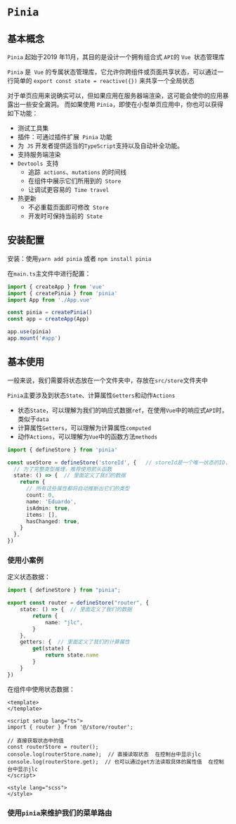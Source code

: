 # `Pinia`

## 基本概念

`Pinia` 起始于2019 年11月，其目的是设计一个拥有组合式 `API`的 `Vue `状态管理库

`Pinia` 是` Vue` 的专属状态管理库，它允许你跨组件或页面共享状态，可以通过一行简单的 `export const state = reactive({})` 来共享一个全局状态

对于单页应用来说确实可以，但如果应用在服务器端渲染，这可能会使你的应用暴露出一些安全漏洞。 而如果使用 `Pinia`，即使在小型单页应用中，你也可以获得如下功能：

- 测试工具集
- 插件：可通过插件扩展` Pinia` 功能
- 为` JS` 开发者提供适当的` TypeScript `支持以及自动补全功能。
- 支持服务端渲染
- `Devtools `支持
  - 追踪` actions`、`mutations` 的时间线
  - 在组件中展示它们所用到的` Store`
  - 让调试更容易的` Time travel`
- 热更新
  - 不必重载页面即可修改` Store`
  - 开发时可保持当前的` State`



## 安装配置

安装：使用`yarn add pinia` 或者 `npm install pinia`

在`main.ts`主文件中进行配置：

```ts
import { createApp } from 'vue'
import { createPinia } from 'pinia'
import App from './App.vue'

const pinia = createPinia()
const app = createApp(App)

app.use(pinia)
app.mount('#app')
```



## 基本使用

一般来说，我们需要将状态放在一个文件夹中，存放在`src/store`文件夹中

`Pinia`主要涉及到状态`State`、计算属性`Getters`和动作`Actions`

- 状态`State`，可以理解为我们的响应式数据`ref`，在使用`Vue`中的响应式`API`时，类似于`data`
- 计算属性`Getters`，可以理解为计算属性`computed`
- 动作`Actions`，可以理解为`Vue`中的函数方法`methods`

```ts
import { defineStore } from 'pinia'

const useStore = defineStore('storeId', {   // storeId是一个唯一状态的ID，供pinia进行管理
  // 为了完整类型推理，推荐使用箭头函数
  state: () => {  // 里面定义了我们的数据 
    return {
      // 所有这些属性都将自动推断出它们的类型
      count: 0,
      name: 'Eduardo',
      isAdmin: true,
      items: [],
      hasChanged: true,
    }
  },
})
```

### 使用小案例

 定义状态数据：

```ts
import { defineStore } from "pinia";

export const router = defineStore("router", {
    state: () => {  // 里面定义了我们的数据 
        return {
            name: "jlc",
        }
    },
    getters: {  // 里面定义了我们的计算属性
        get(state) {
            return state.name
        }
    }
})
```

在组件中使用状态数据：

```vue
<template>
</template>

<script setup lang="ts">
import { router } from '@/store/router';

// 直接获取状态中的值
const routerStore = router();
console.log(routerStore.name);  // 直接读取状态  在控制台中显示jlc
console.log(routerStore.get);  // 也可以通过get方法读取具体的属性值  在控制台中显示jlc
</script>

<style lang="scss">
</style>
```

### 使用`pinia`来维护我们的菜单路由

